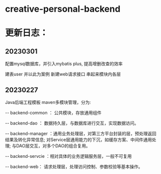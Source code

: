 # creative-personal-backend

# 更新日志：

## 20230301

配置mysql数据库，并引入mybatis plus, 提高增删改查的效率

建表user 并以此为案例 新建web请求接口 串起来模块内各层




## 20230227 

Java后端工程模板  maven多模块管理，分为:

-- backend-common ： 公共模块，存放通用组件

-- backend-dao ： 数据持久层，与数据库进行交互，实现数据访问。

-- backend-manager ：通用业务处理层，对第三方平台封装的层，预处理返回结果及转化异常信息; 对Service层通用能力的下沉，如缓存方案、中间件通用处理; 与DAO层交互，对多个DAO的组合复用。

-- backend-servcie ：相对具体的业务逻辑服务层，一般不可复用

-- backend-web： 请求处理层，处理访问控制、参数校验等基本操作。




